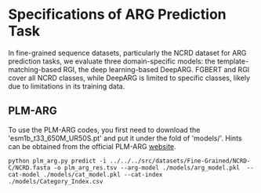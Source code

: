 # Specifications of ARG Prediction Task

In fine-grained sequence datasets, particularly the NCRD dataset for ARG prediction tasks, we evaluate three domain-specific models: the template-matching-based RGI, the deep learning-based DeepARG.
FGBERT and RGI cover all NCRD classes, while DeepARG is limited to specific classes, likely due to limitations in its training data.

## PLM-ARG

To use the PLM-ARG codes, you first need to download the 'esm1b_t33_650M_UR50S.pt' and put it under the fold of 'models/'.
Hints can be obtained from the official PLM-ARG [website](https://github.com/Junwu302/PLM-ARG).

```
python plm_arg.py predict -i ../../../src/datasets/Fine-Grained/NCRD-C/NCRD.fasta -o plm_arg_res.tsv --arg-model ./models/arg_model.pkl  --cat-model ./models/cat_model.pkl --cat-index ./models/Category_Index.csv
```